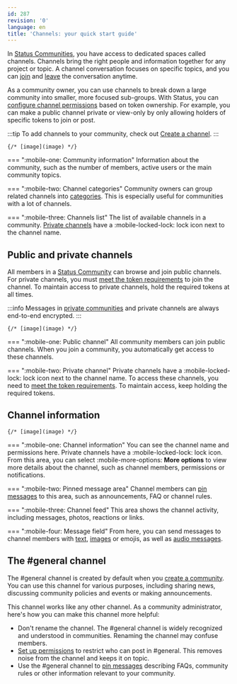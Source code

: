 ```yaml
---
id: 287
revision: '0'
language: en
title: 'Channels: your quick start guide'
---
```


In [Status Communities](./how-to-use-communities-your-quick-start-guide.md), you have access to dedicated spaces called channels. Channels bring the right people and information together for any project or topic. A channel conversation focuses on specific topics, and you can [join](./join-a-channel.md) and [leave](./leave-a-channel.md) the conversation anytime.

As a community owner, you can use channels to break down a large community into smaller, more focused sub-groups. With Status, you can [configure channel permissions](./configure-channel-permissions.md) based on token ownership. For example, you can make a public channel private or view-only by only allowing holders of specific tokens to join or post.

:::tip
To add channels to your community, check out [Create a channel](./create-a-channel.md).
:::

`{/* [image](image) */}`

=== ":mobile-one: Community information"
Information about the community, such as the number of members, active users or the main community topics.

=== ":mobile-two: Channel categories"
Community owners can group related channels into [categories](./create-a-channel.md). This is especially useful for communities with a lot of channels.

=== ":mobile-three: Channels list"
The list of available channels in a community. [Private channels](./configure-channel-permissions.md) have a :mobile-locked-lock: lock icon next to the channel name.

## Public and private channels

All members in a [Status Community](./how-to-use-communities-your-quick-start-guide.md) can browse and join public channels. For private channels, you must [meet the token requirements](./understand-token-requirements-in-channels.md) to join the channel. To maintain access to private channels, hold the required tokens at all times.

:::info
Messages in [private communities](./how-to-use-communities-your-quick-start-guide.md) and private channels are always end-to-end encrypted.
:::

`{/* [image](image) */}`

=== ":mobile-one: Public channel"
All community members can join public channels. When you join a community, you automatically get access to these channels.

=== ":mobile-two: Private channel"
Private channels have a :mobile-locked-lock: lock icon next to the channel name. To access these channels, you need to [meet the token requirements](./understand-token-requirements-in-channels.md). To maintain access, keep holding the required tokens.

## Channel information

`{/* [image](image) */}`

=== ":mobile-one: Channel information"
You can see the channel name and permissions here. Private channels have a :mobile-locked-lock: lock icon. From this area, you can select :mobile-more-options: **More options** to view more details about the channel, such as channel members, permissions or notifications.

=== ":mobile-two: Pinned message area"
Channel members can [pin messages](../messaging-and-web3-browser/pin-a-message.md) to this area, such as announcements, FAQ or channel rules.

=== ":mobile-three: Channel feed"
This area shows the channel activity, including messages, photos, reactions or links.

=== ":mobile-four: Message field"
From here, you can send messages to channel members with [text](../messaging-and-web3-browser/send-and-read-messages.md), [images](../messaging-and-web3-browser/share-images-in-status.md) or emojis, as well as [audio messages](../messaging-and-web3-browser/send-an-audio-message.md).

## The #general channel

The #general channel is created by default when you [create a community](./create-a-status-community.md). You can use this channel for various purposes, including sharing news, discussing community policies and events or making announcements.

This channel works like any other channel. As a community administrator, here's how you can make this channel more helpful:

- Don't rename the channel. The #general channel is widely recognized and understood in communities. Renaming the channel may confuse members.
- [Set up permissions](./configure-channel-permissions.md) to restrict who can post in #general. This removes noise from the channel and keeps it on topic.
- Use the #general channel to [pin messages](../messaging-and-web3-browser/pin-a-message.md) describing FAQs, community rules or other information relevant to your community.
